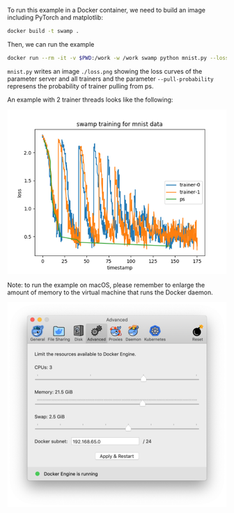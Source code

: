To run this example in a Docker container, we need to build an image including PyTorch and matplotlib:

```bash
docker build -t swamp .
```

Then, we can run the example

```bash
docker run --rm -it -v $PWD:/work -w /work swamp python mnist.py --loss-file loss.png --pull-probability 0.5
```

`mnist.py` writes an image `./loss.png` showing the loss curves of the parameter server and all trainers and the parameter `--pull-probability` represens the probability of trainer pulling from ps.

An example with 2 trainer threads looks like the following:

![](loss.png)

Note: to run the example on macOS, please remember to enlarge the amount of memory to the virtual machine that runs the Docker daemon.

![](docker-macos.png)
